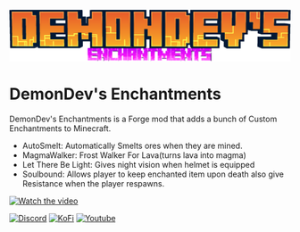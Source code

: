 ![Logo](./assets/demondevs_enchantments.png)
# DemonDev's Enchantments
DemonDev's Enchantments is a Forge mod that adds a bunch of Custom Enchantments to Minecraft. 

* AutoSmelt: Automatically Smelts ores when they are mined.
* MagmaWalker: Frost Walker For Lava(turns lava into magma)
* Let There Be Light: Gives night vision when helmet is equipped
* Soulbound: Allows player to keep enchanted item upon death also give Resistance when the player respawns.

[![Watch the video](https://img.youtube.com/vi/v=mGJczA5E1Js&t/maxresdefault.jpg)](https://youtu.be/mGJczA5E1Js?si=SeTmjWCc3f5pbqhp)

[![Discord](https://img.icons8.com/?size=50&id=65646&format=png&color=000000)](https://discord.com/invite/wWu76mzAyS) [![KoFi](https://img.icons8.com/?size=50&id=aE4hnRenCYJB&format=png&color=000000)](https://ko-fi.com/demondev0666) [![Youtube](https://img.icons8.com/?size=50&id=19318&format=png&color=000000)](https://www.youtube.com/@demondevmc)

